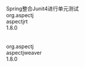 Spring整合Junit4进行单元测试
<dependency>  
  <groupId>org.aspectj</groupId>  
  <artifactId>aspectjrt</artifactId>  
  <version>1.8.0</version>  
</dependency>  
<dependency>  
  <groupId>org.aspectj</groupId>  
  <artifactId>aspectjweaver</artifactId>  
  <version>1.8.0</version>  
</dependency>  
